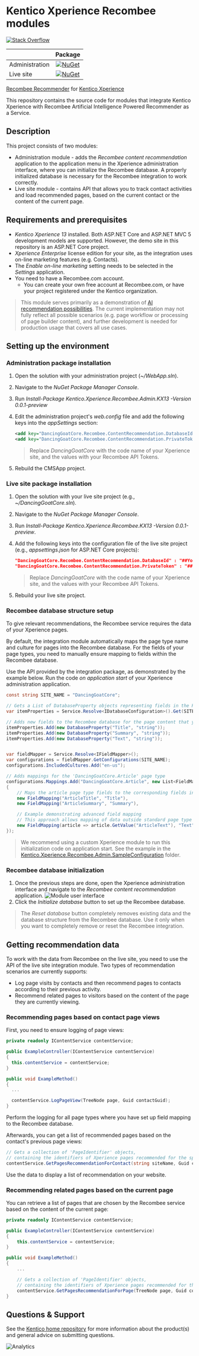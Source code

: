 # Kentico Xperience Recombee modules
[![Stack Overflow](https://img.shields.io/badge/Stack%20Overflow-ASK%20NOW-FE7A16.svg?logo=stackoverflow&logoColor=white)](https://stackoverflow.com/tags/kentico)

|  | Package |
| ------------- |:-------------:|
| Administration | [![NuGet](https://img.shields.io/nuget/v/Kentico.Xperience.Recombee.Admin.KX13.svg)](https://www.nuget.org/packages/Kentico.Xperience.Recombee.Admin.KX13/0.0.1-preview) |
| Live site | [![NuGet](https://img.shields.io/nuget/v/Kentico.Xperience.Recombee.KX13.svg)](https://www.nuget.org/packages/Kentico.Xperience.Recombee.KX13/0.0.1-preview) |

[Recombee Recommender](https://www.recombee.com/) for [Kentico Xperience](https://xperience.io/)

This repository contains the source code for modules that integrate Kentico Xperience with Recombee Artificial Intelligence Powered Recommender as a Service.

## Description

This project consists of two modules:
* Administration module - adds the *Recombee content recommendation* application to the application menu in the Xperience administration interface, where you can initialize the Recombee database. A properly initialized database is necessary for the Recombee integration to work correctly.
* Live site module - contains API that allows you to track contact activities and load recommended pages, based on the current contact or the content of the current page.

## Requirements and prerequisites

* *Kentico Xperience 13* installed. Both ASP.NET Core and ASP.NET MVC 5 development models are supported. However, the demo site in this repository is an ASP.NET Core project.
* *Xperience Enterprise* license edition for your site, as the integration uses on-line marketing features (e.g. Contacts).
* The *Enable on-line marketing* setting needs to be selected in the *Settings* application.
* You need to have a Recombee.com account.
   - You can create your own free account at Recombee.com, or have your project registered under the Kentico organization.

> This module serves primarily as a demonstration of [AI recommendation possibilities](https://xperience.io/discover/blog/2019-10/artificial-intelligence-ai-is-here-to-help-you-w). The current implementation may not fully reflect all possible scenarios (e.g. page workflow or processing of page builder content), and further development is needed for production usage that covers all use cases.

## Setting up the environment
### Administration package installation
1. Open the solution with your administration project (*~/WebApp.sln*).
1. Navigate to the *NuGet Package Manager Console*.
1. Run *Install-Package Kentico.Xperience.Recombee.Admin.KX13 -Version 0.0.1-preview*
1. Edit the administration project's *web.config* file and add the following keys into the *appSettings* section:
    ```XML
    <add key="DancingGoatCore.Recombee.ContentRecommendation.DatabaseId" value="##YourAPIIdentifier##" />
    <add key="DancingGoatCore.Recombee.ContentRecommendation.PrivateToken" value="##YourPrivateToken##" />
    ```
    > Replace *DancingGoatCore* with the code name of your Xperience site, and the values with your Recombee API Tokens.

1. Rebuild the CMSApp project.

### Live site package installation
1. Open the solution with your live site project (e.g., *~/DancingGoatCore.sln*).
1. Navigate to the *NuGet Package Manager Console*.
1. Run *Install-Package Kentico.Xperience.Recombee.KX13 -Version 0.0.1-preview*.
1. Add the following keys into the configuration file of the live site project (e.g., *appsettings.json* for ASP.NET Core projects):
   ```JSON
   "DancingGoatCore.Recombee.ContentRecommendation.DatabaseId" : "##YourAPIIdentifier##"
   "DancingGoatCore.Recombee.ContentRecommendation.PrivateToken" : "##YourPrivateToken##"
   ```
   > Replace *DancingGoatCore* with the code name of your Xperience site, and the values with your Recombee API Tokens.

1. Rebuild your live site project.

### Recombee database structure setup
To give relevant recommendations, the Recombee service requires the data of your Xperience pages. 

By default, the integration module automatically maps the page type name and culture for pages into the Recombee database. For the fields of your page types, you need to manually ensure mapping to fields within the Recombee database.

Use the API provided by the integration package, as demonstrated by the example below. Run the code *on application start* of your Xperience administration application.
```c#
const string SITE_NAME = "DancingGoatCore";

// Gets a List of DatabaseProperty objects representing fields in the Recombee database
var itemProperties = Service.Resolve<IDatabaseConfiguration>().Get(SITE_NAME);

// Adds new fields to the Recombee database for the page content that you want to use for recommendations
itemProperties.Add(new DatabaseProperty("Title", "string"));
itemProperties.Add(new DatabaseProperty("Summary", "string"));
itemProperties.Add(new DatabaseProperty("Text", "string"));


var fieldMapper = Service.Resolve<IFieldMapper>();
var configurations = fieldMapper.GetConfigurations(SITE_NAME);
configurations.IncludedCultures.Add("en-us");

// Adds mappings for the 'DancingGoatCore.Article' page type
configurations.Mappings.Add("DancingGoatCore.Article", new List<FieldMapping>
{
    // Maps the article page type fields to the corresponding fields in the Recombee database
    new FieldMapping("ArticleTitle", "Title"),
    new FieldMapping("ArticleSummary", "Summary"),

    // Example demonstrating advanced field mapping
    // This approach allows mapping of data outside standard page type fields, such as page tags, categories or images (URLs)
    new FieldMapping(article => article.GetValue("ArticleText"), "Text")
});
```
> We recommend using a custom Xperience module to run this initialization code on application start. See the example in the [Kentico.Xperience.Recombee.Admin.SampleConfiguration](src/Kentico.Xperience.Recombee.Admin.SampleConfiguration) folder.

### Recombee database initialization

1. Once the previous steps are done, open the Xperience administration interface and navigate to the *Recombee content recommendation* application.
![Module user interface](Images/AdministrationInterface.png)
1. Click the *Initialize database* button to set up the Recombee database.
> The *Reset database* button completely removes existing data and the database structure from the Recombee database. Use it only when you want to completely remove or reset the Recombee integration.

## Getting recommendation data

To work with the data from Recombee on the live site, you need to use the API of the live site integration module. Two types of recommendation scenarios are currently supports:
* Log page visits by contacts and then recommend pages to contacts according to their previous activity.
* Recommend related pages to visitors based on the content of the page they are currently viewing.

### Recommending pages based on contact page views
First, you need to ensure logging of page views: 
```c#
private readonly IContentService contentService;

public ExampleController(IContentService contentService)
{
  this.contentService = contentService;
}

public void ExampleMethod()
{
  ...

  contentService.LogPageView(TreeNode page, Guid contactGuid);
}
```
Perform the logging for all page types where you have set up field mapping to the Recombee database.

Afterwards, you can get a list of recommended pages based on the contact's previous page views:
```c#
// Gets a collection of 'PageIdentifier' objects, 
// containing the identifiers of Xperience pages recommended for the specified contact
contentService.GetPagesRecommendationForContact(string siteName, Guid contactGuid, int count, string culture, IEnumerable<string> pageTypes = null);
```
Use the data to display a list of recommendation on your website.

### Recommending related pages based on the current page
You can retrieve a list of pages that are chosen by the Recombee service based on the content of the current page:
```c#
private readonly IContentService contentService;

public ExampleController(IContentService contentService)
{
    this.contentService = contentService;
}

public void ExampleMethod()
{
    ...

    // Gets a collection of 'PageIdentifier' objects, 
    // containing the identifiers of Xperience pages recommended for the specified page and contact
    contentService.GetPagesRecommendationForPage(TreeNode page, Guid contactGuid, int count, string culture, IEnumerable<string> pageTypes = null);
}
```


## Questions & Support

See the [Kentico home repository](https://github.com/Kentico/Home/blob/master/README.md) for more information about the product(s) and general advice on submitting questions.

![Analytics](https://kentico-ga-beacon.azurewebsites.net/api/UA-69014260-4/Kentico/xperience-module-recombee-recommendations?pixel)

